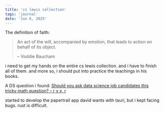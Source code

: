 ```yaml
---
title: 'cs lewis collection'
tags: 'journal'
date: 'Jun 6, 2025'
---
```


The definition of faith:

> An act of the will, accompanied by emotion, that leads to action on behalf of its object.
>
> – Voddie Baucham

i need to get my hands on the entire cs lewis collection. and i have to finish all of them. and more so, i should put into practice the teachings in his books.

A DS question i found: [Should you ask data science job candidates this tricky math question? – r y x, r](https://ryxcommar.com/2023/06/26/should-you-ask-data-science-job-candidates-this-tricky-math-question/)

started to develop the papertrail app david wants with tauri, but i kept facing bugs. rust is difficult.
